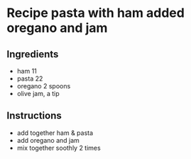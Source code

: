 # Recipe pasta with ham added oregano and jam

## Ingredients

- ham 11
- pasta 22
- oregano 2 spoons
- olive jam, a tip


## Instructions

- add together ham & pasta
- add oregano and jam
- mix together soothly 2 times